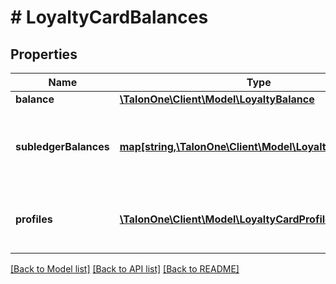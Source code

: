 # # LoyaltyCardBalances

## Properties

Name | Type | Description | Notes
------------ | ------------- | ------------- | -------------
**balance** | [**\TalonOne\Client\Model\LoyaltyBalance**](LoyaltyBalance.md) |  | [optional] 
**subledgerBalances** | [**map[string,\TalonOne\Client\Model\LoyaltyBalance]**](LoyaltyBalance.md) | Map of the loyalty balances of the subledgers of a ledger. | [optional] 
**profiles** | [**\TalonOne\Client\Model\LoyaltyCardProfileRegistration[]**](LoyaltyCardProfileRegistration.md) | Customer profiles linked to the loyalty card. | [optional] 

[[Back to Model list]](../../README.md#documentation-for-models) [[Back to API list]](../../README.md#documentation-for-api-endpoints) [[Back to README]](../../README.md)


